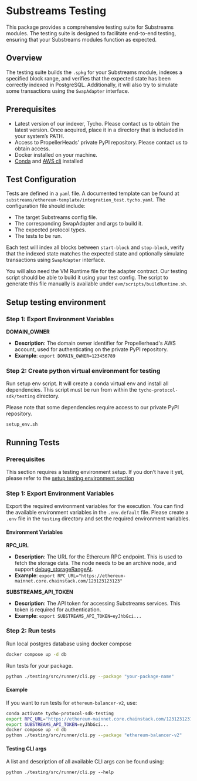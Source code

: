 # Substreams Testing

This package provides a comprehensive testing suite for Substreams modules. The testing suite is designed to facilitate
end-to-end testing, ensuring that your Substreams modules function as expected.

## Overview

The testing suite builds the `.spkg` for your Substreams module, indexes a specified block range, and verifies that the
expected state has been correctly indexed in PostgreSQL.
Additionally, it will also try to simulate some transactions using the `SwapAdapter` interface.

## Prerequisites

- Latest version of our indexer, Tycho. Please contact us to obtain the latest version. Once acquired, place it in a directory that is included in your system’s PATH.
- Access to PropellerHeads' private PyPI repository. Please contact us to obtain access.
- Docker installed on your machine.
- [Conda](https://conda.io/projects/conda/en/latest/user-guide/install/index.html)
  and [AWS cli](https://aws.amazon.com/cli/) installed

## Test Configuration

Tests are defined in a `yaml` file. A documented template can be found at
`substreams/ethereum-template/integration_test.tycho.yaml`. The configuration file should include:

- The target Substreams config file.
- The corresponding SwapAdapter and args to build it.
- The expected protocol types.
- The tests to be run.

Each test will index all blocks between `start-block` and `stop-block`, verify that the indexed state matches the
expected state and optionally simulate transactions using `SwapAdapter` interface.

You will also need the VM Runtime file for the adapter contract.
Our testing script should be able to build it using your test config.
The script to generate this file manually is available under `evm/scripts/buildRuntime.sh`.

## Setup testing environment

### Step 1: Export Environment Variables

**DOMAIN_OWNER**

- **Description**: The domain owner identifier for Propellerhead's AWS account, used for authenticating on the private
  PyPI repository.
- **Example**: `export DOMAIN_OWNER=123456789`

### Step 2: Create python virtual environment for testing

Run setup env script. It will create a conda virtual env and install all dependencies.
This script must be run from within the `tycho-protocol-sdk/testing` directory.

Please note that some dependencies require access to our private PyPI repository.

```
setup_env.sh
```

## Running Tests

### Prerequisites

This section requires a testing environment setup. If you don’t have it yet, please refer to the [setup testing
environment section](#setup-testing-environment)

### Step 1: Export Environment Variables

Export the required environment variables for the execution. You can find the available environment variables in the
`.env.default` file.
Please create a `.env` file in the `testing` directory and set the required environment variables.

#### Environment Variables

**RPC_URL**

- **Description**: The URL for the Ethereum RPC endpoint. This is used to fetch the storage data. The node needs to be
  an archive node, and support [debug_storageRangeAt](https://www.quicknode.com/docs/ethereum/debug_storageRangeAt).
- **Example**: `export RPC_URL="https://ethereum-mainnet.core.chainstack.com/123123123123"`

**SUBSTREAMS_API_TOKEN**

- **Description**: The API token for accessing Substreams services. This token is required for authentication.
- **Example**: `export SUBSTREAMS_API_TOKEN=eyJhbGci...`

### Step 2: Run tests

Run local postgres database using docker compose

```bash
docker compose up -d db
```

Run tests for your package.

```bash
python ./testing/src/runner/cli.py --package "your-package-name"
```

#### Example

If you want to run tests for `ethereum-balancer-v2`, use:

```bash
conda activate tycho-protocol-sdk-testing
export RPC_URL="https://ethereum-mainnet.core.chainstack.com/123123123123"
export SUBSTREAMS_API_TOKEN=eyJhbGci...
docker compose up -d db
python ./testing/src/runner/cli.py --package "ethereum-balancer-v2"
```

#### Testing CLI args

A list and description of all available CLI args can be found using:

```
python ./testing/src/runner/cli.py --help
```
